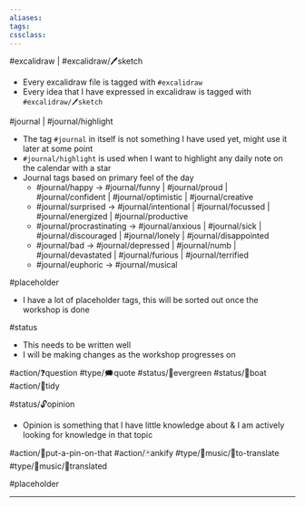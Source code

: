 ```yaml
---
aliases:
tags:
cssclass: 
---
```


#excalidraw | #excalidraw/🖊sketch 
- Every excalidraw file is tagged with `#excalidraw`   
- Every idea that I have expressed in excalidraw is tagged with `#excalidraw/🖊sketch`

 #journal | #journal/highlight
 - The tag `#journal` in itself is not something I have used yet, might use it later at some point
 - `#journal/highlight` is used when I want to highlight any daily note on the calendar with a star
 - Journal tags based on primary feel of the day
	 - #journal/happy → #journal/funny | #journal/proud | #journal/confident | #journal/optimistic | #journal/creative
	- #journal/surprised → #journal/intentional | #journal/focussed | #journal/energized | #journal/productive
	- #journal/procrastinating → #journal/anxious | #journal/sick | #journal/discouraged | #journal/lonely | #journal/disappointed
	- #journal/bad → #journal/depressed | #journal/numb | #journal/devastated | #journal/furious | #journal/terrified
	- #journal/euphoric → #journal/musical


#placeholder
- I have a lot of placeholder tags, this will be sorted out once the workshop is done

#status
- This needs to be written well
- I will be making changes as the workshop progresses on


#action/❓question 
#type/🗯quote
#status/🌲evergreen
#status/🍃boat
#action/🧹tidy

#status/🔓opinion
- Opinion is something that I have little knowledge about & I am actively looking for knowledge in that topic

#action/📌put-a-pin-on-that
#action/🃏ankify
#type/🎵music/📰to-translate
#type/🎵music/📄translated


#placeholder

---
